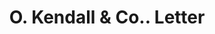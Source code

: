 ---
doi: 10.7916/D82C0905
date_other: '1880'
date_other_textual: 1880-1889
form: correspondence
genre:
- Letters (correspondence)
name:
- O. Kendall & Co.
object_in_context_url: https://biggert.cul.columbia.edu/items/view/ave_biggert_00322
subject_hierarchical_geographic:
- Athol, Massachusetts, United States
subject_name:
- O. Kendall & Co.
title: O. Kendall & Co.. Letter
sort_title: O. Kendall & Co.. Letter
call_number: ave_biggert_00322
coordinates:
- 42.59583333333334,-72.22722222222222
pid: ave_biggert_00322
identifiers: ave_biggert_00322
thumbnail: https://derivativo-1.library.columbia.edu/iiif/2/ldpd:344137/full/!256,256/0/native.jpg
permalink: /biggert/ave_biggert_00322/
layout: iiif-image-page
---